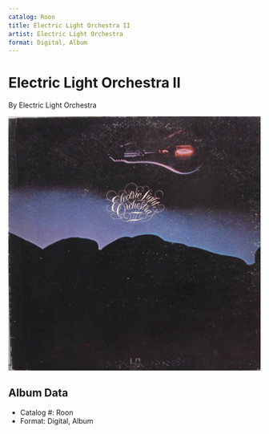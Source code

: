 ```yaml
---
catalog: Roon
title: Electric Light Orchestra II
artist: Electric Light Orchestra
format: Digital, Album
---
```


# Electric Light Orchestra II

By Electric Light Orchestra

![](../../assets/albumcovers/Electric_Light_Orchestra-Electric_Light_Orchestra_II.png)

## Album Data

- Catalog #: Roon
- Format: Digital, Album

